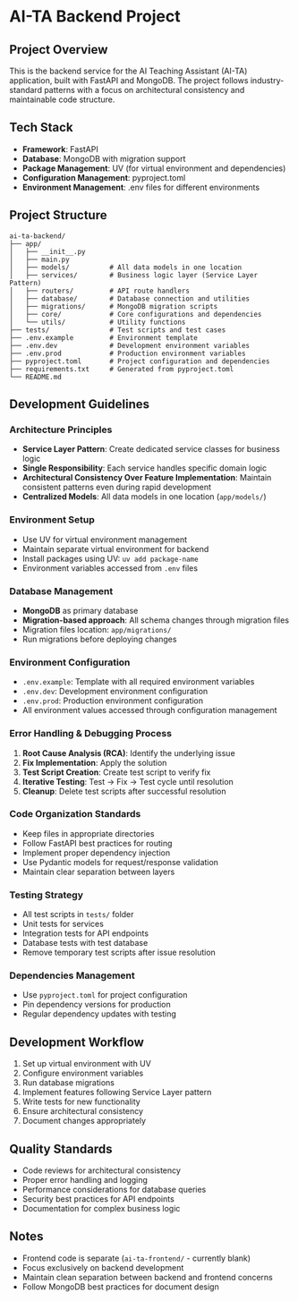 # AI-TA Backend Project

## Project Overview
This is the backend service for the AI Teaching Assistant (AI-TA) application, built with FastAPI and MongoDB. The project follows industry-standard patterns with a focus on architectural consistency and maintainable code structure.

## Tech Stack
- **Framework**: FastAPI
- **Database**: MongoDB with migration support
- **Package Management**: UV (for virtual environment and dependencies)
- **Configuration Management**: pyproject.toml
- **Environment Management**: .env files for different environments

## Project Structure
```
ai-ta-backend/
├── app/
│   ├── __init__.py
│   ├── main.py
│   ├── models/          # All data models in one location
│   ├── services/        # Business logic layer (Service Layer Pattern)
│   ├── routers/         # API route handlers
│   ├── database/        # Database connection and utilities
│   ├── migrations/      # MongoDB migration scripts
│   ├── core/            # Core configurations and dependencies
│   └── utils/           # Utility functions
├── tests/               # Test scripts and test cases
├── .env.example         # Environment template
├── .env.dev             # Development environment variables
├── .env.prod            # Production environment variables
├── pyproject.toml       # Project configuration and dependencies
├── requirements.txt     # Generated from pyproject.toml
└── README.md
```

## Development Guidelines

### Architecture Principles
- **Service Layer Pattern**: Create dedicated service classes for business logic
- **Single Responsibility**: Each service handles specific domain logic
- **Architectural Consistency Over Feature Implementation**: Maintain consistent patterns even during rapid development
- **Centralized Models**: All data models in one location (`app/models/`)

### Environment Setup
- Use UV for virtual environment management
- Maintain separate virtual environment for backend
- Install packages using UV: `uv add package-name`
- Environment variables accessed from `.env` files

### Database Management
- **MongoDB** as primary database
- **Migration-based approach**: All schema changes through migration files
- Migration files location: `app/migrations/`
- Run migrations before deploying changes

### Environment Configuration
- `.env.example`: Template with all required environment variables
- `.env.dev`: Development environment configuration
- `.env.prod`: Production environment configuration
- All environment values accessed through configuration management

### Error Handling & Debugging Process
1. **Root Cause Analysis (RCA)**: Identify the underlying issue
2. **Fix Implementation**: Apply the solution
3. **Test Script Creation**: Create test script to verify fix
4. **Iterative Testing**: Test → Fix → Test cycle until resolution
5. **Cleanup**: Delete test scripts after successful resolution

### Code Organization Standards
- Keep files in appropriate directories
- Follow FastAPI best practices for routing
- Implement proper dependency injection
- Use Pydantic models for request/response validation
- Maintain clear separation between layers

### Testing Strategy
- All test scripts in `tests/` folder
- Unit tests for services
- Integration tests for API endpoints
- Database tests with test database
- Remove temporary test scripts after issue resolution

### Dependencies Management
- Use `pyproject.toml` for project configuration
- Pin dependency versions for production
- Regular dependency updates with testing

## Development Workflow
1. Set up virtual environment with UV
2. Configure environment variables
3. Run database migrations
4. Implement features following Service Layer pattern
5. Write tests for new functionality
6. Ensure architectural consistency
7. Document changes appropriately

## Quality Standards
- Code reviews for architectural consistency
- Proper error handling and logging
- Performance considerations for database queries
- Security best practices for API endpoints
- Documentation for complex business logic

## Notes
- Frontend code is separate (`ai-ta-frontend/` - currently blank)
- Focus exclusively on backend development
- Maintain clean separation between backend and frontend concerns
- Follow MongoDB best practices for document design